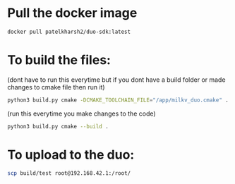 # Pull the docker image
```bash
docker pull patelkharsh2/duo-sdk:latest
```

# To build the files:

 (dont have to run this everytime but if you dont have a build folder or made changes to cmake file then run it)
```bash
python3 build.py cmake -DCMAKE_TOOLCHAIN_FILE="/app/milkv_duo.cmake" ..
```

(run this everytime you make changes to the code)
```bash 
python3 build.py cmake --build . 
```


# To upload to the duo:
```bash
scp build/test root@192.168.42.1:/root/
```